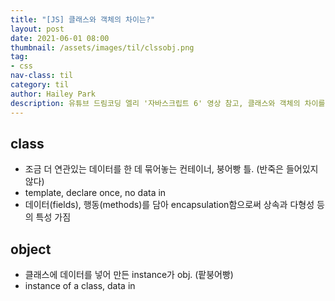 ```yaml
---
title: "[JS] 클래스와 객체의 차이는?"
layout: post
date: 2021-06-01 08:00
thumbnail: /assets/images/til/clssobj.png
tag:
- css
nav-class: til
category: til
author: Hailey Park
description: 유튜브 드림코딩 엘리 '자바스크립트 6' 영상 참고, 클래스와 객체의 차이를 알아본다.
---
```



## class
- 조금 더 연관있는 데이터를 한 데 묶어놓는 컨테이너, 붕어빵 틀. (반죽은 들어있지 않다)
- template, declare once, no data in
- 데이터(fields), 행동(methods)를 담아 encapsulation함으로써 상속과 다형성 등의 특성 가짐

## object
- 클래스에 데이터를 넣어 만든 instance가 obj. (팥붕어빵)
- instance of a class, data in
